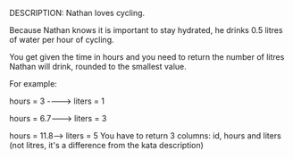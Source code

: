 DESCRIPTION:
Nathan loves cycling.

Because Nathan knows it is important to stay hydrated, he drinks 0.5 litres of water per hour of cycling.

You get given the time in hours and you need to return the number of litres Nathan will drink, rounded to the smallest value.

For example:

hours = 3 ----> liters = 1

hours = 6.7---> liters = 3

hours = 11.8--> liters = 5
You have to return 3 columns: id, hours and liters (not litres, it's a difference from the kata description)